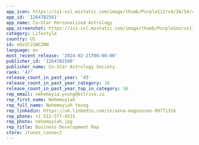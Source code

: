 ```yaml
---
app_icon: https://is1-ssl.mzstatic.com/image/thumb/Purple112/v4/38/54/cb/3854cb3c-2d6f-7d54-c14e-40cdd3c0cb46/AppIcon-0-1x_U007emarketing-1-0-85-220.png/1024x1024bb.png
app_id: '1264782561'
app_name: Co–Star Personalized Astrology
app_screenshot: https://is1-ssl.mzstatic.com/image/thumb/PurpleSource116/v4/96/6f/1a/966f1a32-44f8-ba6d-98be-0d896d0a1edf/b1be59cb-cf5a-4d9c-a4c9-78871a03b4f6_1_-_1284_x_2780.png/1284x2778bb.png
category: Lifestyle
country: US
id: eQv2CJ1WC2NN
language: en
most_recent_release: '2024-02-21T00:00:00'
publisher_id: '1264782560'
publisher_name: Co-Star Astrology Society
rank: '47'
release_count_in_past_year: '43'
release_count_in_past_year_category: 16
release_count_in_past_year_top_in_category: 36
rep_email: nehemoyia.young@bitrise.io
rep_first_name: Nehemoyiah
rep_full_name: Nehemoyiah Young
rep_linkedin: https://uk.linkedin.com/in/anna-magnussen-0977131b
rep_phone: +1 512-577-4531
rep_photo: nehemoyiah.jpg
rep_title: Business Development Rep
store: itunes_connect
---
```

